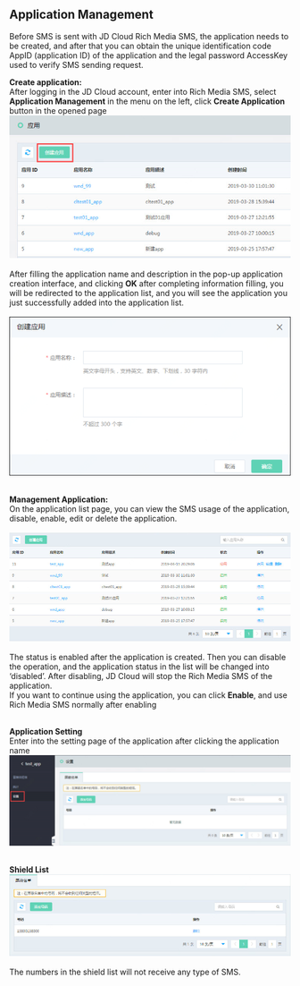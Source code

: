 ## Application Management<br>
Before SMS is sent with JD Cloud Rich Media SMS, the application needs to be created, and after that you can obtain the unique identification code AppID (application ID) of the application and the legal password AccessKey used to verify SMS sending request.<br>

**Create application:**<br>
After logging in the JD Cloud account, enter into Rich Media SMS, select **Application Management** in the menu on the left, click **Create Application** button in the opened page<br>
![应用列表](../../../../image/Cloud-Communication/Rich-Media-SMS/rms-003.png)<br><br>
After filling the application name and description in the pop-up application creation interface, and clicking **OK** after completing information filling, you will be redirected to the application list, and you will see the application you just successfully added into the application list.<br><br>
![创建应用](../../../../image/Cloud-Communication/Rich-Media-SMS/rms-004.png)<br><br>

**Management Application:**<br>
On the application list page, you can view the SMS usage of the application, disable, enable, edit or delete the application.<br><br>
 ![管理应用](../../../../image/Cloud-Communication/Rich-Media-SMS/rms-005.png)<br><br>
The status is enabled after the application is created. Then you can disable the operation, and the application status in the list will be changed into ‘disabled’. After disabling, JD Cloud will stop the Rich Media SMS of the application.<br>
If you want to continue using the application, you can click **Enable**, and use Rich Media SMS normally after enabling<br><br>

**Application Setting**<br>
Enter into the setting page of the application after clicking the application name<br>
 ![应用设置](../../../../image/Cloud-Communication/Rich-Media-SMS/rms-006.png)<br><br>
 
**Shield List**<br>
 ![屏蔽名单](../../../../image/Cloud-Communication/Rich-Media-SMS/rms-007.png)<br><br>
The numbers in the shield list will not receive any type of SMS.<br><br>